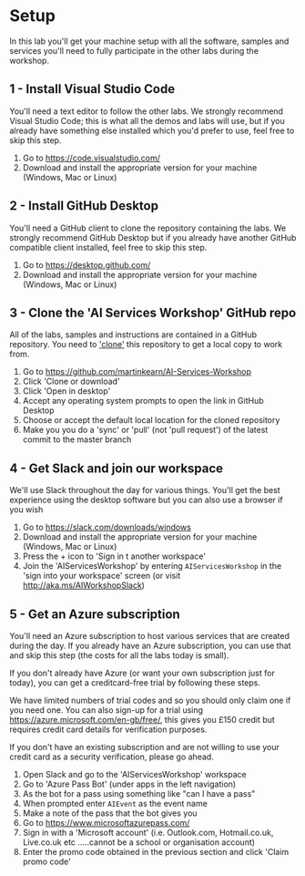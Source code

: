 # Setup
In this lab you'll get your machine setup with all the software, samples and services you'll need to fully participate in the other labs during the workshop.

## 1 - Install Visual Studio Code
You'll need a text editor to follow the other labs. We strongly recommend Visual Studio Code; this is what all the demos and labs will use, but if you already have something else installed which you'd prefer to use, feel free to skip this step.

1. Go to https://code.visualstudio.com/
1. Download and install the appropriate version for your machine (Windows, Mac or Linux)

## 2 - Install GitHub Desktop
You'll need a GitHub client to clone the repository containing the labs. We strongly recommend GitHub Desktop but if you already have another GitHub compatible client installed, feel free to skip this step.

1. Go to https://desktop.github.com/
1. Download and install the appropriate version for your machine (Windows, Mac or Linux)

## 3 - Clone the 'AI Services Workshop' GitHub repo
All of the labs, samples and instructions are contained in a GitHub repository. You need to ['clone'](https://help.github.com/articles/cloning-a-repository/) this repository to get a local copy to work from.

1. Go to https://github.com/martinkearn/AI-Services-Workshop
1. Click 'Clone or download'
1. Click 'Open in desktop'
1. Accept any operating system prompts to open the link in GitHub Desktop
1. Choose or accept the default local location for the cloned repository
1. Make you you do a 'sync' or 'pull' (not 'pull request') of the latest commit to the master branch

## 4 - Get Slack and join our workspace
We'll use Slack throughout the day for various things. You'll get the best experience using the desktop software but you can also use a browser if you wish

1. Go to https://slack.com/downloads/windows
1. Download and install the appropriate version for your machine (Windows, Mac or Linux)
1. Press the + icon to 'Sign in t another workspace'
1. Join the 'AIServicesWorkshop' by entering `AIServicesWorkshop` in the 'sign into your workspace' screen (or visit http://aka.ms/AIWorkshopSlack)

## 5 - Get an Azure subscription
You'll need an Azure subscription to host various services that are created during the day. If you already have an Azure subscription, you can use that and skip this step (the costs for all the labs today is small).

If you don't already have Azure (or want your own subscription just for today), you can get a creditcard-free trial by following these steps.

We have limited numbers of trial codes and so you should only claim one if you need one. You can also sign-up for a trial using https://azure.microsoft.com/en-gb/free/, this gives you £150 credit but requires credit card details for verification purposes.

If you don't have an existing subscription and are not willing to use your credit card as a security verification, please go ahead.

1. Open Slack and go to the 'AIServicesWorkshop' workspace
1. Go to 'Azure Pass Bot' (under apps in the left navigation)
1. As the bot for a pass using something like "can I have a pass"
1. When prompted enter `AIEvent` as the event name
1. Make a note of the pass that the bot gives you
1. Go to https://www.microsoftazurepass.com/
1. Sign in with a 'Microsoft account' (i.e. Outlook.com, Hotmail.co.uk, Live.co.uk etc .....cannot be a school or organisation account)
1. Enter the promo code obtained in the previous section and click 'Claim promo code'
